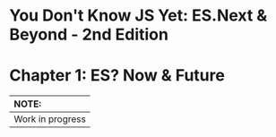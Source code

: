 # You Don't Know JS Yet: ES.Next & Beyond - 2nd Edition
# Chapter 1: ES? Now & Future

| NOTE: |
| :--- |
| Work in progress |

